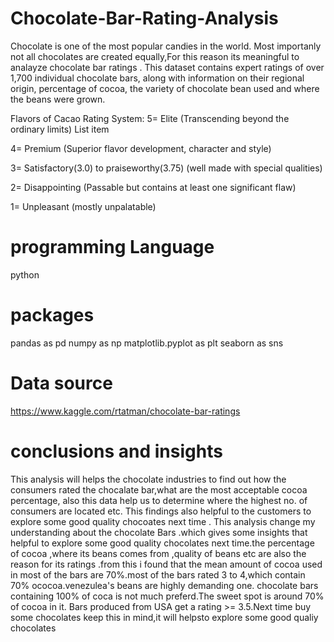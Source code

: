 # Chocolate-Bar-Rating-Analysis
Chocolate is one of the most popular candies in the world. Most importanly not all chocolates are created equally,For this reason its meaningful to analayze chocolate bar ratings . This dataset contains expert ratings of over 1,700 individual chocolate bars, along with information on their regional origin, percentage of cocoa, the variety of chocolate bean used and where the beans were grown.

Flavors of Cacao Rating System:
5= Elite (Transcending beyond the ordinary limits) List item

4= Premium (Superior flavor development, character and style)

3= Satisfactory(3.0) to praiseworthy(3.75) (well made with special qualities)

2= Disappointing (Passable but contains at least one significant flaw)

1= Unpleasant (mostly unpalatable)
# programming Language
python 
# packages
pandas as pd
numpy as np
matplotlib.pyplot as plt
seaborn as sns
 # Data source
 https://www.kaggle.com/rtatman/chocolate-bar-ratings
 # conclusions and insights
 This analysis will helps the chocolate industries to find out how the consumers rated the chocalate bar,what are the most acceptable cocoa percentage, also this data help us to determine where the highest no. of consumers are located etc. This findings also helpful to the customers to explore some good quality chocoates next time .
 This analysis change my understanding about the chocolate Bars .which gives some insights that helpful to explore some good quality chocolates next time.the percentage of cocoa ,where its beans comes from ,quality of beans etc are also the reason for its ratings .from this i found that the mean amount of cocoa used in most of the bars are 70%.most of the bars rated 3 to 4,which contain 70% ococoa.venezulea's beans are highly demanding one. chocolate bars containing 100% of coca is not much preferd.The sweet spot is around 70% of cocoa in it. Bars produced from USA get a rating >= 3.5.Next time buy some chocolates keep this in mind,it will helpsto explore some good qualiy chocolates
